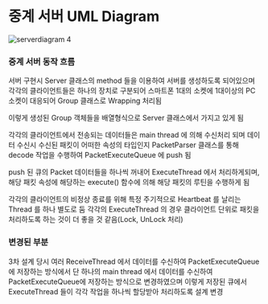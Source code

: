 # 중계 서버 UML Diagram
![serverdiagram 4](https://cloud.githubusercontent.com/assets/7445459/9296130/74a32630-44c0-11e5-916f-d4ccd3dc5d4a.jpg)

### 중계 서버 동작 흐름
서버 구현시 Server 클래스의 method 들을 이용하여 서버를 생성하도록 되어있으며 각각의 클라이언트들은 하나의 장치로 구분되어 스마트폰 1대의 소켓에 1대이상의 PC 소켓이 대응되어 Group 클래스로 Wrapping 처리됨

이렇게 생성된 Group 객체들을 배열형식으로 Server 클래스에서 가지고 있게 됨

각각의 클라이언트에서 전송되는 데이터들은 main thread 에 의해 수신처리 되며 데이터 수신시 수신된 패킷이 어떠한 속성의 타입인지 PacketParser 클래스를 통해 decode 작업을 수행하여 PacketExecuteQueue 에 push 됨

push 된 큐의 Packet 데이터들을 하나씩 꺼내어 ExecuteThread 에서 처리하게되며, 해당 패킷 속성에 해당하는 execute() 함수에 의해 해당 패킷의 루틴을 수행하게 됨

각각의 클라이언트의 비정상 종료를 위해 특정 주기적으로 Heartbeat 를 날리는 Thread 를 하나 별도로 둠
각각의 ExecuteThread 의 경우 클라이언트 단위로 패킷을 처리하도록 하는 것이 더 좋을 것 같음(Lock, UnLock 처리)

### 변경된 부분
3차 설계 당시 여러 ReceiveThread 에서 데이터를 수신하여 PacketExecuteQueue 에 저장하는 방식에서
단 하나의 main thread 에서 데이터를 수신하여 PacketExecuteQueue에 저장하는 방식으로 변경하였으며 
이렇게 저장된 큐에서 ExecuteThread 들이 각각 작업을 하나씩 할당받아 처리하도록 설계 변경


